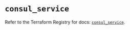 # `consul_service`

Refer to the Terraform Registry for docs: [`consul_service`](https://registry.terraform.io/providers/hashicorp/consul/2.22.0/docs/resources/service).
